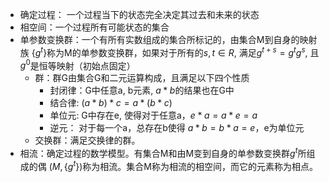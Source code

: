 - 确定过程： 一个过程当下的状态完全决定其过去和未来的状态
- 相空间：一个过程所有可能状态的集合
- 单参数变换群：一个有所有实数组成的集合所标记的，由集合M到自身的映射族 $\{g^t\}$称为M的单参数变换群，如果对于所有的$s, t \in R$, 满足$g^{t+s}=g^tg^s$, 且$g^0$是恒等映射（初始点固定）
	- 群：群G由集合G和二元运算构成，且满足以下四个性质
		- 封闭律：G中任意a, b元素, $a*b$的结果也在G中
		- 结合律: $(a*b)*c=a*(b*c)$
		- 单位元: G中存在e, 使得对于任意a，$e*a=a*e=a$
		- 逆元： 对于每一个a，总存在b使得 $a*b=b*a=e$，e为单位元
	- 交换群：满足交换律的群。
- 相流：确定过程的数学模型。有集合M和由M变到自身的单参数变换群${g^t}$所组成的偶 $(M, \{g^t\})$称为相流。集合M称为相流的相空间，而它的元素称为相点。
